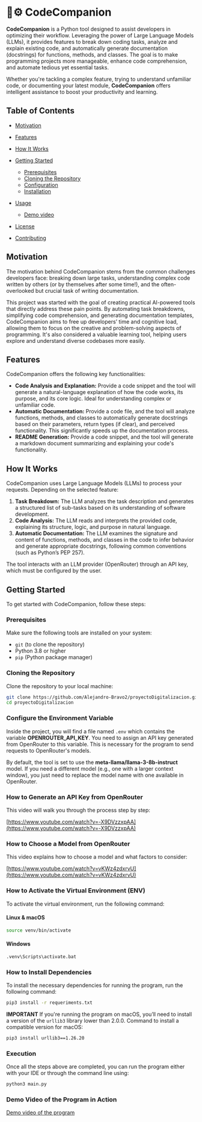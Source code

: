 # 🤖⚙️ CodeCompanion

**CodeCompanion** is a Python tool designed to assist developers in optimizing their workflow. Leveraging the power of Large Language Models (LLMs), it provides features to break down coding tasks, analyze and explain existing code, and automatically generate documentation (docstrings) for functions, methods, and classes. The goal is to make programming projects more manageable, enhance code comprehension, and automate tedious yet essential tasks.

Whether you're tackling a complex feature, trying to understand unfamiliar code, or documenting your latest module, **CodeCompanion** offers intelligent assistance to boost your productivity and learning.

## Table of Contents

* [Motivation](#motivation)
* [Features](#features)
* [How It Works](#how-it-works)
* [Getting Started](#getting-started)

  * [Prerequisites](#prerequisites)
  * [Cloning the Repository](#cloning-the-repository)
  * [Configuration](#Configure-the-Environment-Variable)
  * [Installation](#How-to-Install-Dependencies)
* [Usage](#Demo-Video-of-the-Program-in-Action)

  * [Demo video](#Demo-Video-of-the-Program-in-Action)
* [License](https://github.com/Alejandro-Bravo2/proyectoDigitalizacion/blob/main/LICENSE)
* [Contributing](https://github.com/Alejandro-Bravo2/proyectoDigitalizacion/blob/main/CONTRIBUTING.md)

## Motivation

The motivation behind CodeCompanion stems from the common challenges developers face: breaking down large tasks, understanding complex code written by others (or by themselves after some time!), and the often-overlooked but crucial task of writing documentation.

This project was started with the goal of creating practical AI-powered tools that directly address these pain points. By automating task breakdowns, simplifying code comprehension, and generating documentation templates, CodeCompanion aims to free up developers’ time and cognitive load, allowing them to focus on the creative and problem-solving aspects of programming. It's also considered a valuable learning tool, helping users explore and understand diverse codebases more easily.

## Features

CodeCompanion offers the following key functionalities:

* **Code Analysis and Explanation:** Provide a code snippet and the tool will generate a natural-language explanation of how the code works, its purpose, and its core logic. Ideal for understanding complex or unfamiliar code.
* **Automatic Documentation:** Provide a code file, and the tool will analyze functions, methods, and classes to automatically generate docstrings based on their parameters, return types (if clear), and perceived functionality. This significantly speeds up the documentation process.
* **README Generation:** Provide a code snippet, and the tool will generate a markdown document summarizing and explaining your code's functionality.

## How It Works

CodeCompanion uses Large Language Models (LLMs) to process your requests. Depending on the selected feature:

1. **Task Breakdown:** The LLM analyzes the task description and generates a structured list of sub-tasks based on its understanding of software development.
2. **Code Analysis:** The LLM reads and interprets the provided code, explaining its structure, logic, and purpose in natural language.
3. **Automatic Documentation:** The LLM examines the signature and content of functions, methods, and classes in the code to infer behavior and generate appropriate docstrings, following common conventions (such as Python’s PEP 257).

The tool interacts with an LLM provider (OpenRouter) through an API key, which must be configured by the user.

## Getting Started

To get started with CodeCompanion, follow these steps:

### Prerequisites

Make sure the following tools are installed on your system:

* `git` (to clone the repository)
* Python 3.8 or higher
* `pip` (Python package manager)

### Cloning the Repository

Clone the repository to your local machine:

```bash
git clone https://github.com/Alejandro-Bravo2/proyectoDigitalizacion.git
cd proyectoDigitalizacion
```

### Configure the Environment Variable

Inside the project, you will find a file named `.env` which contains the variable **OPENROUTER\_API\_KEY**. You need to assign an API key generated from OpenRouter to this variable. This is necessary for the program to send requests to OpenRouter's models.

By default, the tool is set to use the **meta-llama/llama-3-8b-instruct** model. If you need a different model (e.g., one with a larger context window), you just need to replace the model name with one available in OpenRouter.

### How to Generate an API Key from OpenRouter

This video will walk you through the process step by step:

[https://www.youtube.com/watch?v=-X9DVzzxpAA](https://www.youtube.com/watch?v=-X9DVzzxpAA)

### How to Choose a Model from OpenRouter

This video explains how to choose a model and what factors to consider:

[https://www.youtube.com/watch?v=vKWz4zdxrvU](https://www.youtube.com/watch?v=vKWz4zdxrvU)

### How to Activate the Virtual Environment (ENV)

To activate the virtual environment, run the following command:

#### Linux & macOS

```bash
source venv/bin/activate
```

#### Windows

```cmd
.venv\Scripts\activate.bat
```

### How to Install Dependencies

To install the necessary dependencies for running the program, run the following command:

```bash
pip3 install -r requeriments.txt
```

**IMPORTANT**
If you're running the program on macOS, you’ll need to install a version of the `urllib3` library lower than 2.0.0.
Command to install a compatible version for macOS:

```bash
pip3 install urllib3==1.26.20
```

### Execution

Once all the steps above are completed, you can run the program either with your IDE or through the command line using:

```bash
python3 main.py
```

### Demo Video of the Program in Action

[Demo video of the program](https://drive.google.com/file/d/1wa9vS7wJ_VF_dX1PMqxVRT9pBJbFwuXk/view?usp=sharing)

